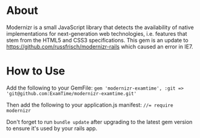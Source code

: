 About
======
Modernizr is a small JavaScript library that detects the availability of native implementations for next-generation web technologies, i.e. features that stem from the HTML5 and CSS3 specifications. 
This gem is an update to https://github.com/russfrisch/modernizr-rails which caused an error in IE7.

How to Use
===========
Add the following to your GemFile: 
`gem 'modernizr-examtime', :git => 'git@github.com:ExamTime/modernizr-examtime.git'`

Then add the following to your application.js manifest:
`//= require modernizr`

Don't forget to run `bundle update` after upgrading to the latest gem version to ensure it's used by your rails app.